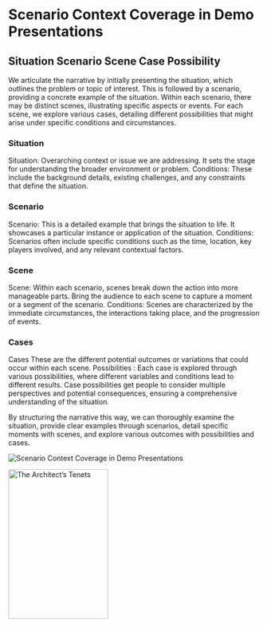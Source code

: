# Scenario Context Coverage in Demo Presentations
## Situation Scenario Scene Case Possibility

We articulate the narrative by initially presenting the situation, which outlines the problem or topic of interest. This is followed by a scenario, providing a concrete example of the situation. Within each scenario, there may be distinct scenes, illustrating specific aspects or events. For each scene, we explore various cases, detailing different possibilities that might arise under specific conditions and circumstances.

### Situation
Situation: Overarching context or issue we are addressing. It sets the stage for understanding the broader environment or problem.
Conditions: These include the background details, existing challenges, and any constraints that define the situation.

### Scenario
Scenario: This is a detailed example that brings the situation to life. It showcases a particular instance or application of the situation.
Conditions: Scenarios often include specific conditions such as the time, location, key players involved, and any relevant contextual factors.

### Scene
Scene: Within each scenario, scenes break down the action into more manageable parts. Bring the audience to each scene to capture a moment or a segment of the scenario.
Conditions: Scenes are characterized by the immediate circumstances, the interactions taking place, and the progression of events.

### Cases
Cases These are the different potential outcomes or variations that could occur within each scene.
Possibilities : Each case is explored through various possibilities, where different variables and conditions lead to different results. Case possibilities get people to consider multiple perspectives and potential consequences, ensuring a comprehensive understanding of the situation.

By structuring the narrative this way, we can thoroughly examine the situation, provide clear examples through scenarios, detail specific moments with scenes, and explore various outcomes with possibilities and cases.

![Scenario Context Coverage in Demo Presentations](https://mikail-eliyah.medium.com/scenario-context-coverage-in-demo-presentations-361ea5eae8fd)

<a href="https://mikail-eliyah.medium.com/the-architect-cb28b203b753">
    <img src="https://miro.medium.com/v2/resize:fit:720/format:webp/1*haF301TdYsbUfKMUI_yw2A.png" alt="The Architect’s Tenets" width="200" height="300">
</a>

